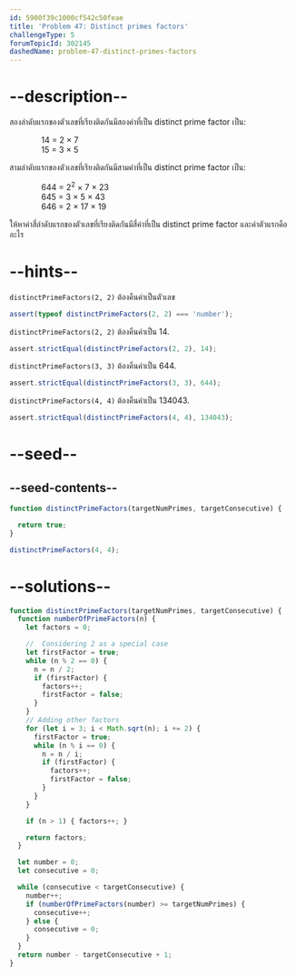 ```yaml
---
id: 5900f39c1000cf542c50feae
title: 'Problem 47: Distinct primes factors'
challengeType: 5
forumTopicId: 302145
dashedName: problem-47-distinct-primes-factors
---
```


# --description--

สองลำดับแรกของตัวเลขที่เรียงติดกันมีสองค่าที่เป็น distinct prime factor เป็น:

<div style='padding-left: 4em;'>
  14 = 2 × 7<br>
  15 = 3 × 5
</div>

สามลำดับแรกของตัวเลขที่เรียงติดกันมีสามค่าที่เป็น distinct prime factor เป็น:

<div style='padding-left: 4em;'>
  644 = 2<sup>2</sup> × 7 × 23<br>
  645 = 3 × 5 × 43<br>
  646 = 2 × 17 × 19
</div>

ให้หาค่าสี่ลำดับแรกของตัวเลขที่เรียงติดกันมีสี่ค่าที่เป็น distinct prime factor
และค่าตัวแรกคืออะไร

# --hints--

`distinctPrimeFactors(2, 2)` ต้องคืนค่าเป็นตัวเลข

```js
assert(typeof distinctPrimeFactors(2, 2) === 'number');
```

`distinctPrimeFactors(2, 2)` ต้องคืนค่าเป็น 14.

```js
assert.strictEqual(distinctPrimeFactors(2, 2), 14);
```

`distinctPrimeFactors(3, 3)` ต้องคืนค่าเป็น 644.

```js
assert.strictEqual(distinctPrimeFactors(3, 3), 644);
```

`distinctPrimeFactors(4, 4)` ต้องคืนค่าเป็น 134043.

```js
assert.strictEqual(distinctPrimeFactors(4, 4), 134043);
```

# --seed--

## --seed-contents--

```js
function distinctPrimeFactors(targetNumPrimes, targetConsecutive) {

  return true;
}

distinctPrimeFactors(4, 4);
```

# --solutions--

```js
function distinctPrimeFactors(targetNumPrimes, targetConsecutive) {
  function numberOfPrimeFactors(n) {
    let factors = 0;

    //  Considering 2 as a special case
    let firstFactor = true;
    while (n % 2 == 0) {
      n = n / 2;
      if (firstFactor) {
        factors++;
        firstFactor = false;
      }
    }
    // Adding other factors
    for (let i = 3; i < Math.sqrt(n); i += 2) {
      firstFactor = true;
      while (n % i == 0) {
        n = n / i;
        if (firstFactor) {
          factors++;
          firstFactor = false;
        }
      }
    }

    if (n > 1) { factors++; }

    return factors;
  }

  let number = 0;
  let consecutive = 0;

  while (consecutive < targetConsecutive) {
    number++;
    if (numberOfPrimeFactors(number) >= targetNumPrimes) {
      consecutive++;
    } else {
      consecutive = 0;
    }
  }
  return number - targetConsecutive + 1;
}
```

